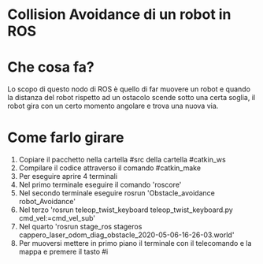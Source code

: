 # Collision Avoidance di un robot in ROS

# Che cosa fa?

Lo scopo di questo nodo di ROS è quello di far muovere un robot e quando la distanza del robot rispetto ad un ostacolo scende sotto una certa soglia, il robot gira con un certo momento angolare e trova una nuova via.

# Come farlo girare

1) Copiare il pacchetto nella cartella #src della cartella #catkin_ws
2) Compilare il codice attraverso il comando #catkin_make
3) Per eseguire aprire 4 terminali
4) Nel primo terminale eseguire il comando 'roscore'
5) Nel secondo terminale eseguire rosrun 'Obstacle_avoidance robot_Avoidance'
6) Nel terzo 'rosrun teleop_twist_keyboard teleop_twist_keyboard.py cmd_vel:=cmd_vel_sub'
7) Nel quarto 'rosrun stage_ros stageros cappero_laser_odom_diag_obstacle_2020-05-06-16-26-03.world'
8) Per muoversi mettere in primo piano il terminale con il telecomando e la mappa e premere il tasto #i

